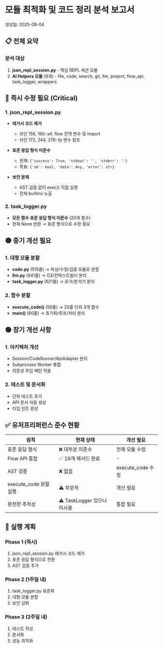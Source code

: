 # 모듈 최적화 및 코드 정리 분석 보고서

생성일: 2025-08-04

## 📋 전체 요약

### 분석 대상
1. **json_repl_session.py** - 핵심 REPL 세션 모듈
2. **AI Helpers 모듈** (9개) - file, code, search, git, llm, project, flow_api, task_logger, wrappers

## 🔴 즉시 수정 필요 (Critical)

### 1. json_repl_session.py
- **레거시 코드 제거**
  - 라인 156, 160: wf, flow 전역 변수 및 import
  - 라인 172, 244, 276: fp 변수 참조

- **표준 응답 형식 미준수**
  - 현재: `{'success': True, 'stdout': '', 'stderr': ''}`
  - 목표: `{'ok': bool, 'data': Any, 'error': str}`

- **보안 문제**
  - AST 검증 없이 exec() 직접 실행
  - 전체 builtins 노출

### 2. task_logger.py
- **모든 함수 표준 응답 형식 미준수** (20개 함수)
- 현재 None 반환 → 표준 형식으로 수정 필요

## 🟡 중기 개선 필요

### 1. 대형 모듈 분할
- **code.py** (515줄) → 파싱/수정/검증 모듈로 분할
- **llm.py** (641줄) → O3/컨텍스트빌더 분리
- **task_logger.py** (621줄) → 로거/분석기 분리

### 2. 함수 분할
- **execute_code()** (56줄) → 20줄 단위 3개 함수
- **main()** (80줄) → 초기화/루프/처리 분리

## 🟢 장기 개선 사항

### 1. 아키텍처 개선
- Session/CodeRunner/ApiAdapter 분리
- Subprocess Worker 통합
- 의존성 주입 패턴 적용

### 2. 테스트 및 문서화
- 단위 테스트 추가
- API 문서 자동 생성
- 타입 힌트 완성

## ✅ 유저프리퍼런스 준수 현황

| 원칙 | 현재 상태 | 개선 필요 |
|------|----------|-----------|
| 표준 응답 형식 | ❌ 대부분 미준수 | 전체 모듈 수정 |
| Flow API 통합 | ✅ 19개 메서드 완료 | - |
| AST 검증 | ❌ 없음 | execute_code 수정 |
| execute_code 분할 실행 | ⚠️ 부분적 | 개선 필요 |
| 완전한 추적성 | ⚠️ TaskLogger 있으나 미사용 | 통합 필요 |

## 🚀 실행 계획

### Phase 1 (즉시)
1. json_repl_session.py 레거시 코드 제거
2. 표준 응답 형식으로 전환
3. AST 검증 추가

### Phase 2 (1주일 내)
1. task_logger.py 표준화
2. 대형 모듈 분할
3. 보안 강화

### Phase 3 (2주일 내)
1. 테스트 작성
2. 문서화
3. 성능 최적화

